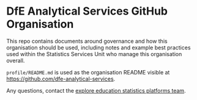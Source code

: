 # DfE Analytical Services GitHub Organisation

This repo contains documents around governance and how this organisation should be
used, including notes and example best practices used within the Statistics Services Unit who manage this organisation overall.

`profile/README.md` is used as the organisation README visible at https://github.com/dfe-analytical-services.

Any questions, contact the [explore education statistics platforms team](mailto:explore.statistics@education.gov.uk).
